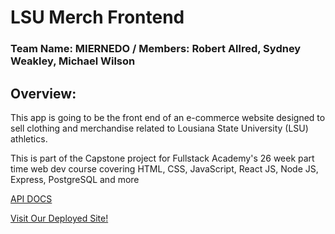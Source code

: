 # LSU Merch Frontend

### Team Name: MIERNEDO / Members: Robert Allred, Sydney Weakley, Michael Wilson

## Overview:

This app is going to be the front end of an e-commerce website designed to sell clothing and merchandise related to Lousiana State University (LSU) athletics.

This is part of the Capstone project for Fullstack Academy's 26 week part time web dev course covering HTML, CSS, JavaScript, React JS, Node JS, Express, PostgreSQL and more

[API DOCS ]("https://github.com/rallred84/LSUMerchBackend/blob/main/README.md")

[Visit Our Deployed Site!]("https://64b9ba06f8a3a70bd171a442--whimsical-macaron-c77878.netlify.app/")
